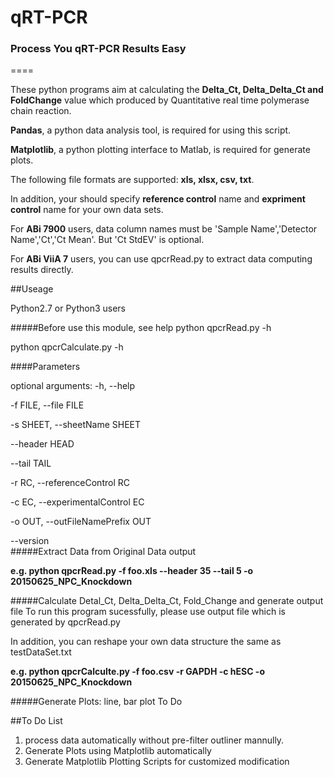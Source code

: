 # qRT-PCR 

### Process You qRT-PCR Results Easy  
====


     
These python programs aim at calculating the **Delta_Ct, Delta_Delta_Ct and FoldChange** value which
produced by Quantitative real time polymerase chain reaction.
    
**Pandas**, a python data analysis tool, is required for using this script.

**Matplotlib**, a python plotting interface to Matlab, is required for generate plots.
    
The following file formats are supported: **xls, xlsx, csv, txt**. 
    
In addition, your should specify **reference control** name and **expriment control** name for your own data sets.
    
For **ABi 7900** users, data column names must be 'Sample Name','Detector Name','Ct','Ct Mean'. But 'Ct StdEV' is optional.

For **ABi ViiA 7** users, you can use qpcrRead.py to extract data computing results directly.

##Useage

Python2.7 or Python3 users

#####Before use this module, see help
python qpcrRead.py -h 

python qpcrCalculate.py -h


####Parameters

optional arguments:
  -h, --help 
  
  -f FILE, --file FILE 
  
  -s SHEET, --sheetName SHEET
  
  --header HEAD 
  
  --tail TAIL
  
  -r RC, --referenceControl RC 
  
  -c EC, --experimentalControl EC
  
  -o OUT, --outFileNamePrefix OUT
  
  --version  
#####Extract Data from Original Data output

**e.g.  python qpcrRead.py -f foo.xls --header 35 --tail 5  -o 20150625_NPC_Knockdown**

#####Calculate Detal_Ct, Delta_Delta_Ct, Fold_Change and generate output file
To run this program sucessfully, please use output file which is generated by qpcrRead.py

In addition, you can reshape your own data structure the same as testDataSet.txt

**e.g. python qpcrCalculte.py -f foo.csv -r GAPDH -c hESC -o 20150625_NPC_Knockdown**

#####Generate Plots: line, bar plot
To Do

##To Do List

1. process data automatically without pre-filter outliner mannully.
2. Generate Plots using Matplotlib automatically 
3. Generate Matplotlib Plotting Scripts for customized modification

